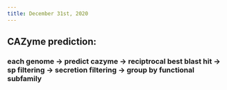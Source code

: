 ```yaml
---
title: December 31st, 2020
---
```


## CAZyme prediction:
### each genome -> predict cazyme -> reciptrocal best blast hit -> sp filtering -> secretion filtering -> group by functional subfamily
